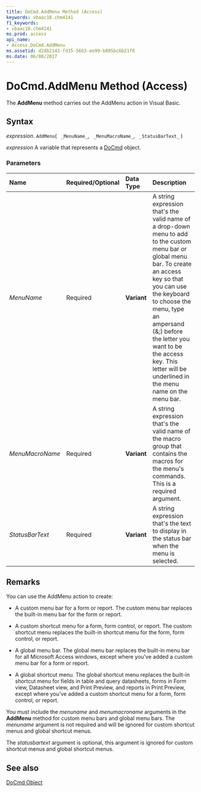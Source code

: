 ```yaml
---
title: DoCmd.AddMenu Method (Access)
keywords: vbaac10.chm4141
f1_keywords:
- vbaac10.chm4141
ms.prod: access
api_name:
- Access.DoCmd.AddMenu
ms.assetid: d2db2143-fd15-56b3-ee99-b895bc6b21f8
ms.date: 06/08/2017
---
```



# DoCmd.AddMenu Method (Access)

The  **AddMenu** method carries out the AddMenu action in Visual Basic.


## Syntax

_expression_. `AddMenu`( ` _MenuName_`, ` _MenuMacroName_`, ` _StatusBarText_` )

_expression_ A variable that represents a [DoCmd](Access.DoCmd.md) object.


### Parameters



|**Name**|**Required/Optional**|**Data Type**|**Description**|
|:-----|:-----|:-----|:-----|
| _MenuName_|Required|**Variant**|A string expression that's the valid name of a drop-down menu to add to the custom menu bar or global menu bar. To create an access key so that you can use the keyboard to choose the menu, type an ampersand (&;) before the letter you want to be the access key. This letter will be underlined in the menu name on the menu bar.|
| _MenuMacroName_|Required|**Variant**|A string expression that's the valid name of the macro group that contains the macros for the menu's commands. This is a required argument.|
| _StatusBarText_|Required|**Variant**|A string expression that's the text to display in the status bar when the menu is selected.|

## Remarks

You can use the AddMenu action to create:


- A custom menu bar for a form or report. The custom menu bar replaces the built-in menu bar for the form or report.
    
- A custom shortcut menu for a form, form control, or report. The custom shortcut menu replaces the built-in shortcut menu for the form, form control, or report.
    
- A global menu bar. The global menu bar replaces the built-in menu bar for all Microsoft Access windows, except where you've added a custom menu bar for a form or report.
    
- A global shortcut menu. The global shortcut menu replaces the built-in shortcut menu for fields in table and query datasheets, forms in Form view, Datasheet view, and Print Preview, and reports in Print Preview, except where you've added a custom shortcut menu for a form, form control, or report.
    
You must include the  _menuname_ and _menumacroname_ arguments in the **AddMenu** method for custom menu bars and global menu bars. The _menuname_ argument is not required and will be ignored for custom shortcut menus and global shortcut menus.

The  _statusbartext_ argument is optional, this argument is ignored for custom shortcut menus and global shortcut menus.


## See also


[DoCmd Object](Access.DoCmd.md)

